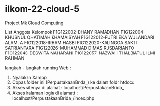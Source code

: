 # ilkom-22-cloud-5
Project Mk Cloud Computing 

List Anggota Kelompok
F1G122002-DHANY RAMADHAN
F1G122004-KHUSNUL QHATIMAH KHAMAISYAH 
F1G122012-PUTRI EKA WULANDARI ALAM. A 
F1G122018-IRHAM HASBI
F1G122020-KALINGGA SAKTI SATRIANTARA
F1G122026-MUHAMMAD DIMAS RUSDARIANTO 
F1G122046-DESWITA MAHARANI 
F1G122057-NAZWAH THALBIATUL ILMI RAHMAN


langkah - langkah running Web :
1. Nyalakan Xampp
2. Copas folder ini (PerpustakaanBrida_) ke dalam foldr htdocs
3. Akses sitenya di alamat : localhost/PerpustakaanBrida_
4. Akses halaman login di alamatt : localhost/PerpustakaanBrida_/index.php
